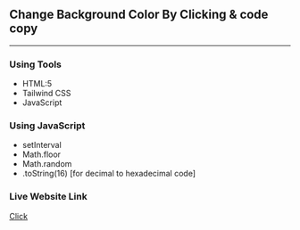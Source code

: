 ## Change Background Color By Clicking & code copy
****

### Using Tools
* HTML:5
* Tailwind CSS
* JavaScript

### Using JavaScript
* setInterval
* Math.floor
* Math.random
* .toString(16) [for decimal to hexadecimal code]

### Live Website Link
<a href="">Click</a>